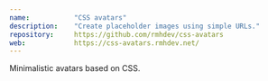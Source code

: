 ```yaml
---
name:           "CSS avatars"
description:    "Create placeholder images using simple URLs."
repository:     https://github.com/rmhdev/css-avatars
web:            https://css-avatars.rmhdev.net/
---
```

Minimalistic avatars based on CSS.

[less]: http://lesscss.org/
